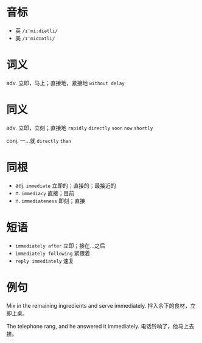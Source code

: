 # 音标

- 英 `/ɪ'miːdiətli/`
- 美 `/ɪ'midɪətli/`

# 词义

adv. 立即，马上；直接地，紧接地
`without delay`

# 同义

adv. 立即，立刻；直接地
`rapidly` `directly` `soon` `now` `shortly`

conj. 一…就
`directly` `than`

# 同根

- adj. `immediate` 立即的；直接的；最接近的
- n. `immediacy` 直接；目前
- n. `immediateness` 即刻；直接

# 短语

- `immediately after` 立即；接在…之后
- `immediately following` 紧跟着
- `reply immediately` 速复

# 例句

Mix in the remaining ingredients and serve immediately.
拌入余下的食材，立即上桌。

The telephone rang, and he answered it immediately.
电话铃响了，他马上去接。



